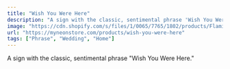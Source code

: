 ```yaml
---
title: "Wish You Were Here"
description: "A sign with the classic, sentimental phrase 'Wish You Were Here.'"
image: "https://cdn.shopify.com/s/files/1/0065/7765/1802/products/Flamingo-Pink-wishyouwerehere_d8b646ae-97e2-4fe3-997c-4728ba2e8609.jpg?v=1652847617"
url: "https://myneonstore.com/products/wish-you-were-here"
tags: ["Phrase", "Wedding", "Home"]
---
```


A sign with the classic, sentimental phrase "Wish You Were Here."